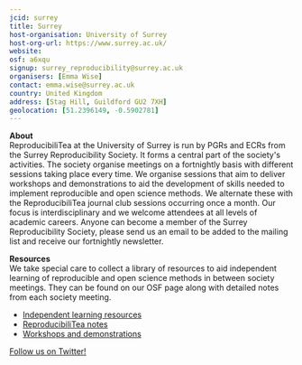 ```yaml
---
jcid: surrey
title: Surrey
host-organisation: University of Surrey
host-org-url: https://www.surrey.ac.uk/
website: 
osf: a6xqu
signup: surrey_reproducibility@surrey.ac.uk 
organisers: [Emma Wise]  
contact: emma.wise@surrey.ac.uk  
country: United Kingdom
address: [Stag Hill, Guildford GU2 7XH]
geolocation: [51.2396149, -0.5902781]
---  
```

  
**About**   
ReproducibiliTea at the University of Surrey is run by PGRs and ECRs from the Surrey Reproducibility Society. It forms a central part of the society's activities. The society organise meetings on a fortnightly basis with different sessions taking place every time. We organise sessions that aim to deliver workshops and demonstrations to aid the development of skills needed to implement reproducible and open science methods. We alternate these with the ReproducibiliTea journal club sessions occurring once a month. Our focus is interdisciplinary and we welcome attendees at all levels of academic careers. Anyone can become a member of the Surrey Reproducibility Society, please send us an email to be added to the mailing list and receive our fortnightly newsletter.  
  
**Resources**  
We take special care to collect a library of resources to aid independent learning of reproducible and open science methods in between society meetings. They can be found on our OSF page along with detailed notes from each society meeting.  
* [Independent learning resources](https://osf.io/4ahfw/)  
* [ReproducibiliTea notes](https://osf.io/c3esj/)  
* [Workshops and demonstrations](https://osf.io/svtr9/)  
  
[Follow us on Twitter!](https://twitter.com/Surrey_Repro)
